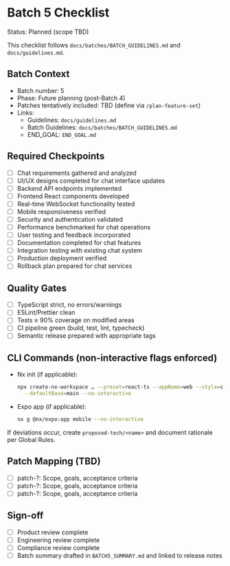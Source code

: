 # Batch 5 Checklist

Status: Planned (scope TBD)

This checklist follows `docs/batches/BATCH_GUIDELINES.md` and `docs/guidelines.md`.

## Batch Context
- Batch number: 5
- Phase: Future planning (post-Batch 4)
- Patches tentatively included: TBD (define via `/plan-feature-set`)
- Links:
  - Guidelines: `docs/guidelines.md`
  - Batch Guidelines: `docs/batches/BATCH_GUIDELINES.md`
  - END_GOAL: `END_GOAL.md`

## Required Checkpoints
- [ ] Chat requirements gathered and analyzed
- [ ] UI/UX designs completed for chat interface updates
- [ ] Backend API endpoints implemented
- [ ] Frontend React components developed
- [ ] Real-time WebSocket functionality tested
- [ ] Mobile responsiveness verified
- [ ] Security and authentication validated
- [ ] Performance benchmarked for chat operations
- [ ] User testing and feedback incorporated
- [ ] Documentation completed for chat features
- [ ] Integration testing with existing chat system
- [ ] Production deployment verified
- [ ] Rollback plan prepared for chat services

## Quality Gates
- [ ] TypeScript strict, no errors/warnings
- [ ] ESLint/Prettier clean
- [ ] Tests ≥ 90% coverage on modified areas
- [ ] CI pipeline green (build, test, lint, typecheck)
- [ ] Semantic release prepared with appropriate tags

## CLI Commands (non-interactive flags enforced)
- Nx init (if applicable):
  ```bash
  npx create-nx-workspace … --preset=react-ts --appName=web --style=css \
    --defaultBase=main --no-interactive
  ```
- Expo app (if applicable):
  ```bash
  nx g @nx/expo:app mobile --no-interactive
  ```

If deviations occur, create `proposed-tech/<name>` and document rationale per Global Rules.

## Patch Mapping (TBD)
- [ ] patch-?: Scope, goals, acceptance criteria
- [ ] patch-?: Scope, goals, acceptance criteria
- [ ] patch-?: Scope, goals, acceptance criteria

## Sign-off
- [ ] Product review complete
- [ ] Engineering review complete
- [ ] Compliance review complete
- [ ] Batch summary drafted in `BATCH5_SUMMARY.md` and linked to release notes
